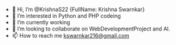 - 👋 Hi, I’m @KrishnaS22 {FullName: Krishna Swarnkar}
- 👀 I’m interested in Python and PHP codeing 
- 🌱 I’m currently working
- 💞️ I’m looking to collaborate on WebDevelopmentProject and AI.
- 📫 How to reach me kswarnkar216@gmail.com

<!---
KrishnaS22/KrishnaS22 is a ✨ special ✨ repository because its `README.md` (this file) appears on your GitHub profile.
You can click the Preview link to take a look at your changes.
--->

